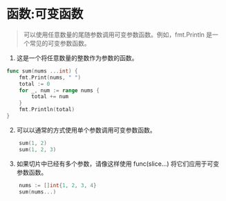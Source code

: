 # 函数:可变函数
> 可以使用任意数量的尾随参数调用可变参数函数。例如，fmt.Println 是一个常见的可变参数函数。

1. 这是一个将任意数量的整数作为参数的函数。
```go
func sum(nums ...int) {
    fmt.Print(nums, " ")
    total := 0
    for _, num := range nums {
        total += num
    }
    fmt.Println(total)
}
```

2. 可以以通常的方式使用单个参数调用可变参数函数。
```go
    sum(1, 2)
    sum(1, 2, 3)
```

3. 如果切片中已经有多个参数，请像这样使用 func(slice...) 将它们应用于可变参数函数。
```go
    nums := []int{1, 2, 3, 4}
    sum(nums...)
```